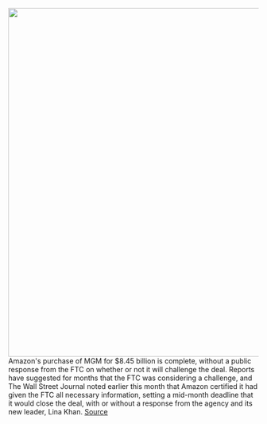 <img src='https://cdn.vox-cdn.com/thumbor/xwclqUIDQxmEaD-EEiOISTfWCAg=/0x0:1024x768/1200x800/filters:focal(431x303:593x465)/cdn.vox-cdn.com/uploads/chorus_image/image/70635329/mgm-logo.0.jpeg' width='700px' /><br/>
Amazon's purchase of MGM for $8.45 billion is complete, without a public response from the FTC on whether or not it will challenge the deal. Reports have suggested for months that the FTC was considering a challenge, and The Wall Street Journal noted earlier this month that Amazon certified it had given the FTC all necessary information, setting a mid-month deadline that it would close the deal, with or without a response from the agency and its new leader, Lina Khan.
<a href='https://www.theverge.com/2022/3/17/22979800/amazon-mgm-merger-completed-prime-studios'> Source <a/>